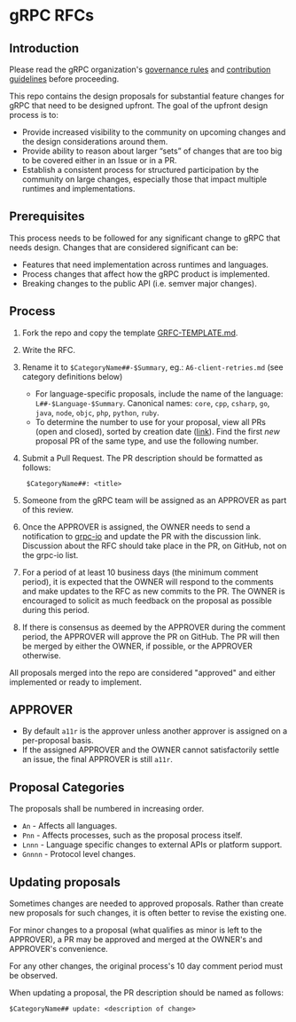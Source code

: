 # gRPC RFCs

## Introduction

Please read the gRPC organization's [governance
rules](https://github.com/grpc/grpc-community/blob/master/governance.md) and
[contribution
guidelines](https://github.com/grpc/grpc-community/blob/master/CONTRIBUTING.md)
before proceeding.

This repo contains the design proposals for substantial feature changes for gRPC
that need to be designed upfront. The goal of the upfront design process is to:

- Provide increased visibility to the community on upcoming changes and the
  design considerations around them.
- Provide ability to reason about larger “sets” of changes that are too big to
  be covered either in an Issue or in a PR.
- Establish a consistent process for structured participation by the community
  on large changes, especially those that impact multiple runtimes and
  implementations.

## Prerequisites

This process needs to be followed for any significant change to gRPC that needs
design. Changes that are considered significant can be:

- Features that need implementation across runtimes and languages.
- Process changes that affect how the gRPC product is implemented.
- Breaking changes to the public API (i.e. semver major changes).

## Process

1. Fork the repo and copy the template [GRFC-TEMPLATE.md](GRFC-TEMPLATE.md).
1. Write the RFC.
1. Rename it to ``$CategoryName##-$Summary``, eg.: ``A6-client-retries.md``
   (see category definitions below)
   - For language-specific proposals, include the name of the language:
     ``L##-$Language-$Summary``. Canonical names: `core`, `cpp`, `csharp`, `go`,
     `java`, `node`, `objc`, `php`, `python`, `ruby`.
   - To determine the number to use for your proposal, view all PRs (open and
     closed), sorted by creation date ([link](
     https://github.com/grpc/proposal/pulls?q=is%3Apr+sort%3Acreated-desc)).
     Find the first _new_ proposal PR of the same type, and use the following
     number.
1. Submit a Pull Request.  The PR description should be formatted as follows:

        $CategoryName##: <title>

1. Someone from the gRPC team will be assigned as an APPROVER as part of this
review.
1. Once the APPROVER is assigned, the OWNER needs to send a notification to
[grpc-io](https://groups.google.com/forum/#!forum/grpc-io) and update the PR
with the discussion link.  Discussion about the RFC should take place in the PR,
on GitHub, not on the grpc-io list.
1. For a period of at least 10 business days (the minimum comment period), it is
expected that the OWNER will respond to the comments and make updates to the RFC
as new commits to the PR. The OWNER is encouraged to solicit as much feedback on
the proposal as possible during this period.
1. If there is consensus as deemed by the APPROVER during the comment period,
the APPROVER will approve the PR on GitHub. The PR will then be merged by either
the OWNER, if possible, or the APPROVER otherwise.

All proposals merged into the repo are considered "approved" and either
implemented or ready to implement.

## APPROVER

- By default ``a11r`` is the approver unless another approver is assigned
on a per-proposal basis.
- If the assigned APPROVER and the OWNER cannot satisfactorily settle an issue,
the final APPROVER is still ``a11r``.

## Proposal Categories

The proposals shall be numbered in increasing order.

- ``An`` - Affects all languages.
- ``Pnn`` - Affects processes, such as the proposal process itself.
- ``Lnnn`` - Language specific changes to external APIs or platform support.
- ``Gnnnn`` - Protocol level changes.

## Updating proposals

Sometimes changes are needed to approved proposals.  Rather than create new
proposals for such changes, it is often better to revise the existing one.

For minor changes to a proposal (what qualifies as minor is left to the
APPROVER), a PR may be approved and merged at the OWNER's and APPROVER's
convenience.

For any other changes, the original process's 10 day comment period must be
observed.

When updating a proposal, the PR description should be named as follows:

    $CategoryName## update: <description of change>
